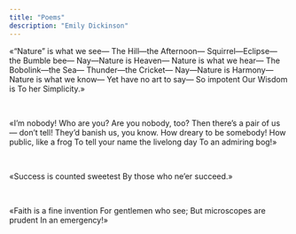 ```yaml
---
title: "Poems"
description: "Emily Dickinson"
---
```

«“Nature” is what we see—
The Hill—the Afternoon—
Squirrel—Eclipse—the Bumble bee—
Nay—Nature is Heaven—
Nature is what we hear—
The Bobolink—the Sea—
Thunder—the Cricket—
Nay—Nature is Harmony—
Nature is what we know—
Yet have no art to say—
So impotent Our Wisdom is
To her Simplicity.»

&nbsp;

«I’m nobody! Who are you?
Are you nobody, too?
Then there’s a pair of us — don’t tell!
They’d banish us, you know.
How dreary to be somebody!
How public, like a frog
To tell your name the livelong day
To an admiring bog!»

&nbsp;

«Success is counted sweetest
By those who ne’er succeed.»

&nbsp;

«Faith is a fine invention
For gentlemen who see;
But microscopes are prudent
In an emergency!»
